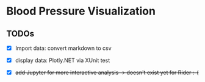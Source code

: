 # Blood Pressure Visualization

## TODOs

- [x] Import data: convert markdown to csv
- [x] display data: Plotly.NET via XUnit test
- [x] ~~add Jupyter for more interactive analysis -> doesn't exist yet for Rider :-(~~

